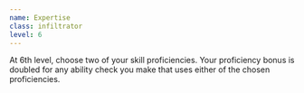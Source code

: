```yaml
---
name: Expertise
class: infiltrator
level: 6
---
```

At 6th level, choose two of your skill proficiencies. Your proficiency bonus is doubled for any ability check you make that uses either
of the chosen proficiencies.
